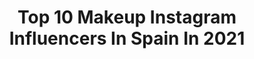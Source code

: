 ---
title: Top 10 Makeup Instagram Influencers In Spain In 2021
description: >-
  Find top makeup Instagram influencers in Spain in 2021. Most popular hashtags: #makeupartist #makeup #halloweenmakeup #maquillalia.
platform: Instagram
hits: 899
text_top: Discover the best Instagram accounts on inBeat.
text_bottom: inBeat holds 899 Instagram influencers like this in Spain for you to work with.
profiles:
  - username: "la_sussi_"
    fullname: >-
      Gonzalo Gervilla Limon
    bio: >-
      🔥MakeUp Artist🔥
    location: "Spain"
    followers: 3254
    engagement: 3140
    commentsToLikes: 0.141739
    id: ck6tqxe2pv7yo0j711l48gtma
    verified: false
    hashtags: ""
  - username: "sbenayas"
    fullname: >-
      Sara Benayas
    bio: >-
      Pro Makeup Artist sarabenayas1@gmail.com 📍Madrid
    location: "Spain"
    followers: 12268
    engagement: 2128
    commentsToLikes: 0.085906
    id: ck5hj6usxg40z0i112p7exbb0
    verified: false
    hashtags: "#holidaychallenge, #charlottetilbury, #maquizombie2020, #yesiamfabulous"
  - username: "yoviyellow"
    fullname: >-
      Makeup Artist
    bio: >-
      ♡Arte♡ TOP 20 NYX PROFESSIONAL MAKEUP FACE AWARDS 2019 Perfil de uñas: @yellownailart
    location: "Spain"
    followers: 6098
    engagement: 1908
    commentsToLikes: 0.100599
    id: ck8swg5lgdzvd0j78ywdi48vr
    verified: false
    hashtags: "#myartistcommunity, #mehron2020, #makeuplooks, #makeupartist"
  - username: "srta_raquel28"
    fullname: >-
      Raquel 💄 Srta_raquel28 ✨
    bio: >-
      💄 Makeup & lifestyle Peoople: https://peoople.app/srta_raquel28 Contacto: alvarojorgemartin@outlook.com
    location: "Spain"
    followers: 67285
    engagement: 1683
    commentsToLikes: 0.114049
    id: ck0vw6t2msd8v0i19vu68964q
    verified: false
    hashtags: "#sheingals, #essencecosmetics, #ad, #sheinspain"
  - username: "eirebrush"
    fullname: >-
      𝐼𝓇𝑒𝓃𝑒 𝓂𝑜𝓃𝓉𝑒𝓈
    bio: >-
      ...𝑾𝒂𝒌𝒆 𝒖𝒑 𝒂𝒏𝒅 𝒎𝒂𝒌𝒆 𝒖𝒑... 📍BARCELONA ⚡️ARTISTIC MAKEUP⚡️ 📩 eiremontes@gmail.com 💌Collab’s DM 💌 ⬇️CÓDIGO 10% EIREBRUSH⬇️
    location: "Spain"
    followers: 11546
    engagement: 1667
    commentsToLikes: 0.109773
    id: ck6u3iftixz0t0j714yh7nlkd
    verified: false
    hashtags: "#halloweenmakeup, #artisticmakeup, #darkmakeup, #muasfeaturing"
  - username: "la.chamaa"
    fullname: >-
      Chama ~ SelfLove
    bio: >-
      𝑪𝒖𝒓𝒗𝒚 𝒎𝒐𝒅𝒆𝒍 💌infolachama@gmail.com 💋Makeup artist @la.chamamua 💕𝙿𝚛𝚘𝚖𝚘𝚟𝚒𝚎𝚗𝚍𝚘 𝚎𝚕 𝚊𝚖𝚘𝚛 𝚙𝚛𝚘𝚙𝚒𝚘 RESPECT & LOVE🌈💕 #valgomasqueunatalla
    location: "Spain"
    followers: 26336
    engagement: 1103
    commentsToLikes: 0.042604
    id: ck13bzngsxxix0i19csjfc9ie
    verified: false
    hashtags: "#lifeisbeautiful, #motivation, #valgomasqueunatalla, #selflove"
  - username: "cattharsix"
    fullname: >-
      Cattharsix
    bio: >-
      📍Asturias @carmengranda_makeupstudio 15% @sheinofficial Code: Carmen115 📩 carmengranda91@gmail.com
    location: "Spain"
    followers: 9056
    engagement: 933
    commentsToLikes: 0.107181
    id: ck5hnq48fo7440i11xcpjhigm
    verified: false
    hashtags: "#makeupinspiration, #makeuprevolution, #orgypalette, #suvabeauty"
  - username: "miligritoss"
    fullname: >-
      MILI
    bio: >-
      🤘🏾Soy más totna de lo que parezco, que ya es. ⚡️Social Media + PR @3inaspain @3ina 👐🏽Content creator 🥀Makeup and beauty freak
    location: "Spain"
    followers: 8332
    engagement: 1015
    commentsToLikes: 0.109111
    id: ck9hafvxrcds60j78vn4pdhop
    verified: false
    hashtags: "#hunkemoller, #unik, #iamunik, #nike"
  - username: "teresa_g.zman"
    fullname: >-
      Teresa Guzman
    bio: >-
      #fashion 👗🛍💄📸 Colaboraciones DM y teresa_g.zman@hotmail.com @roarathleticsapparel @tere_makeup6
    location: "Spain"
    followers: 24753
    engagement: 496
    commentsToLikes: 0.272414
    id: ck5zm41lgluwd0i14uoahtfo0
    verified: false
    hashtags: "#oton, #oto, #oufits, #shein"
  - username: "themakeupstatement"
    fullname: >-
      R e y e s  P i z a r r o
    bio: >-
      | BEAUTY & MAKEUP LOVER | LIFESTYLE Gaditana en BCN 🌍 Blog 💄TheMakeupStatement.com 🎥 Mi canal de YouTube👇🏻
    location: "Spain"
    followers: 44744
    engagement: 412
    commentsToLikes: 0.144257
    id: ck0tzlfueqrkh0i196naqct54
    verified: false
    hashtags: "#sephoralovesyou, #zarawoman, #clubfentybeauty, #udspain"
---